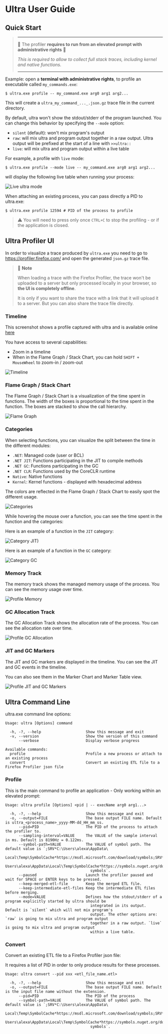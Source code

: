 # Ultra User Guide

## Quick Start

> ____
> 🚨 The profiler **requires to run from an elevated prompt with administrative rights** 🚨 
>
> _This is required to allow to collect full stack traces, including kernel and native functions._
> ____

Example: open a **terminal with administrative rights**, to profile an executable called `my_commands.exe`:

```console
$ ultra.exe profile -- my_command.exe arg0 arg1 arg2...
```

This will create a `ultra_my_command_..._.json.gz` trace file in the current directory.

By default, ultra won't show the stdout/stderr of the program launched. You can change this behavior by specifying the `--mode` option:

- `silent` (default): won't mix program's output
- `raw`: will mix ultra and program output together in a raw output. Ultra output will be prefixed at the start of a line with `>>ultra::`
- `live`: will mix ultra and program output within a live table

For example, a profile with `live` mode:

```console
$ ultra.exe profile --mode live -- my_command.exe arg0 arg1 arg2...
```

will display the following live table when running your process:

![Live ultra mode](profile_mode_live.png)

When attaching an existing process, you can pass directly a PID to ultra.exe:

```console
$ ultra.exe profile 12594 # PID of the process to profile
```

> ⚠️ You will need to press only once `CTRL+C` to stop the profiling - or if the application is closed.


## Ultra Profiler UI

In order to visualize a trace produced by `ultra.exe` you need to go to https://profiler.firefox.com/ and open the generated `json.gz` trace file.

> :notebook: **Note**
> 
> When loading a trace with the Firefox Profiler, the trace won't be uploaded to a server but only processed locally in your browser, so **the UI is completely offline**.
> 
> It is only if you want to share the trace with a link that it will upload it to a server. But you can also share the trace file directly.

### Timeline

This screenshot shows a profile captured with ultra and is available online [here](https://share.firefox.dev/3Cya7YW)

You have access to several capabilities:
- Zoom in a timeline
- When in the Flame Graph / Stack Chart, you can hold `SHIFT + MouseWheel` to zoom-in / zoom-out

![Timeline](profile_example.png)

### Flame Graph / Stack Chart

The Flame Graph / Stack Chart is a visualization of the time spent in functions. The width of the boxes is proportional to the time spent in the function. The boxes are stacked to show the call hierarchy.

![Flame Graph](profile_flame_graph.png)

### Categories

When selecting functions, you can visualize the split between the time in the different modules:

- `.NET`: Managed code (user or BCL)
- `.NET JIT`: Functions participating in the JIT to compile methods
- `.NET GC`: Functions participating in the GC
- `.NET CLR`: Functions used by the CoreCLR runtime
- `Native`: Native functions
- `Kernel`: Kernel functions - displayed with hexadecimal address

The colors are reflected in the Flame Graph / Stack Chart to easily spot the different usage.

![Categories](profile_categories.png)

While hovering the mouse over a function, you can see the time spent in the function and the categories:

Here is an example of a function in the `JIT` category:

![Category JIT)](profile_category_JIT.png)


Here is an example of a function in the `GC` category:

![Category GC](profile_category_GC.png)

### Memory Track

The memory track shows the managed memory usage of the process. You can see the memory usage over time.

![Profile Memory](profile_memory.png)

### GC Allocation Track

The GC Allocation Track shows the allocation rate of the process. You can see the allocation rate over time.

![Profile GC Allocation](profile_gc_alloc.png)

### JIT and GC Markers

The JIT and GC markers are displayed in the timeline. You can see the JIT and GC events in the timeline.

You can also see them in the Marker Chart and Marker Table view.

![Profile JIT and GC Markers](profile_markers.png)

## Ultra Command Line

ultra.exe command line options:

```console
Usage: ultra [Options] command

  -h, -?, --help                    Show this message and exit
  -v, --version                     Show the version of this command
      --verbose                     Display verbose progress

Available commands:
  profile                           Profile a new process or attach to an existing process
  convert                           Convert an existing ETL file to a Firefox Profiler json file
```

### Profile

This is the main command to profile an application - Only working within an elevated prompt:

```console
Usage: ultra profile [Options] <pid | -- execName arg0 arg1...>

  -h, -?, --help                    Show this message and exit
  -o, --output=FILE                 The base output FILE name. Default is ultra_<process_name>_yyyy-MM-dd_HH_mm_ss.
      --pid=PID                     The PID of the process to attach the profiler to.
      --sampling-interval=VALUE     The VALUE of the sample interval in ms. Default is 8190Hz = 0.122ms.
      --symbol-path=VALUE           The VALUE of symbol path. The default value is `;SRV*C:\Users\alexa\AppData\
                                      Local\Temp\SymbolCache*https://msdl.microsoft.com/download/symbols;SRV*C:\
                                      Users\alexa\AppData\Local\Temp\SymbolCache*https://symbols.nuget.org/download/
                                      symbols`.
      --paused                      Launch the profiler paused and wait for SPACE or ENTER keys to be pressed.
      --keep-merged-etl-file        Keep the merged ETL file.
      --keep-intermediate-etl-files Keep the intermediate ETL files before merging.
      --mode=VALUE                  Defines how the stdout/stderr of a program explicitly started by ultra should be
                                      integrated in its output. Default is `silent` which will not mix program's
                                      output. The other options are: `raw` is going to mix ultra and program output
                                      together in a raw output. `live` is going to mix ultra and program output
                                      within a live table.
```

### Convert

Convert an existing ETL file to a Firefox Profiler json file:

It requires a list of PID in order to only produce results for these processes. 

```console
Usage: ultra convert --pid xxx <etl_file_name.etl>

  -h, -?, --help                    Show this message and exit
  -o, --output=FILE                 The base output FILE name. Default is the input file name without the extension.
      --pid=PID                     The PID of the process
      --symbol-path=VALUE           The VALUE of symbol path. The default value is `;SRV*C:\Users\alexa\AppData\
                                      Local\Temp\SymbolCache*https://msdl.microsoft.com/download/symbols;SRV*C:\
                                      Users\alexa\AppData\Local\Temp\SymbolCache*https://symbols.nuget.org/download/
                                      symbols`.
```
